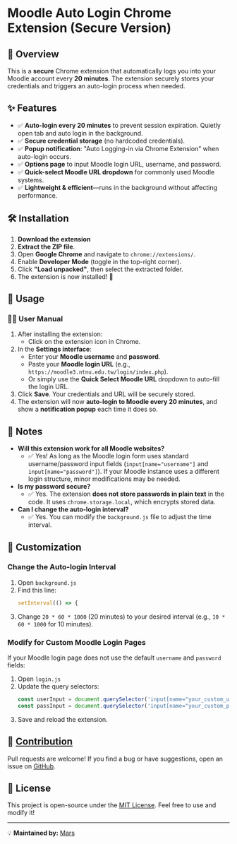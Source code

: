 # Moodle Auto Login Chrome Extension (Secure Version)

## 📌 Overview

This is a **secure** Chrome extension that automatically logs you into your Moodle account every **20 minutes**. The extension securely stores your credentials and triggers an auto-login process when needed.

## ✨ Features

- ✅ **Auto-login every 20 minutes** to prevent session expiration. Quietly open tab and auto login in the background.
- ✅ **Secure credential storage** (no hardcoded credentials).
- ✅ **Popup notification**: "Auto Logging-in via Chrome Extension" when auto-login occurs.
- ✅ **Options page** to input Moodle login URL, username, and password.
- ✅ **Quick-select Moodle URL dropdown** for commonly used Moodle systems.
- ✅ **Lightweight & efficient**—runs in the background without affecting performance.

## 🛠 Installation

1. **Download the extension**
2. **Extract the ZIP file**.
3. Open **Google Chrome** and navigate to `chrome://extensions/`.
4. Enable **Developer Mode** (toggle in the top-right corner).
5. Click **"Load unpacked"**, then select the extracted folder.
6. The extension is now installed! 🎉

## 🔧 Usage

### 🧑‍🏫 User Manual

1. After installing the extension:
   - Click on the extension icon in Chrome.
2. In the **Settings interface**:
   - Enter your **Moodle username** and **password**.
   - Paste your **Moodle login URL** (e.g., `https://moodle3.ntnu.edu.tw/login/index.php`).
   - Or simply use the **Quick Select Moodle URL** dropdown to auto-fill the login URL.
3. Click **Save**. Your credentials and URL will be securely stored.
4. The extension will now **auto-login to Moodle every 20 minutes**, and show a **notification popup** each time it does so.

## 📌 Notes

- **Will this extension work for all Moodle websites?**
  - ✅ Yes! As long as the Moodle login form uses standard username/password input fields (`input[name="username"]` and `input[name="password"]`). If your Moodle instance uses a different login structure, minor modifications may be needed.
- **Is my password secure?**
  - ✅ Yes. The extension **does not store passwords in plain text** in the code. It uses `chrome.storage.local`, which encrypts stored data.
- **Can I change the auto-login interval?**
  - ✅ Yes. You can modify the `background.js` file to adjust the time interval.

## 🔧 Customization

### Change the Auto-login Interval

1. Open `background.js`
2. Find this line:
   ```js
   setInterval(() => {
   ```
3. Change `20 * 60 * 1000` (20 minutes) to your desired interval (e.g., `10 * 60 * 1000` for 10 minutes).

### Modify for Custom Moodle Login Pages

If your Moodle login page does not use the default `username` and `password` fields:

1. Open `login.js`
2. Update the query selectors:
   ```js
   const userInput = document.querySelector('input[name="your_custom_username"]');
   const passInput = document.querySelector('input[name="your_custom_password"]');
   ```
3. Save and reload the extension.

## 💖 [Contribution](https://github.com/marsyang2410)

Pull requests are welcome! If you find a bug or have suggestions, open an issue on [GitHub](https://github.com/yourusername/moodle-auto-login).

## 📜 License

This project is open-source under the [MIT License](LICENSE). Feel free to use and modify it!

---

💡 **Maintained by:** [Mars](https://github.com/marsyang2410)


